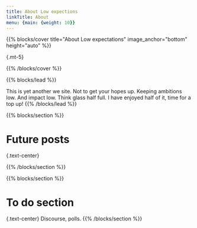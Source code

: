 ```yaml
---
title: About Low expections
linkTitle: About
menu: {main: {weight: 10}}
---
```


{{% blocks/cover title="About Low expectations" image_anchor="bottom" height="auto" %}}


{.mt-5}

{{% /blocks/cover %}}

{{% blocks/lead %}}

This is yet another we site. Not to get your hopes up. Keeping ambitions low. And impact low.
Think glass half full. I have enjoyed half of it, time for a top up! 
{{% /blocks/lead %}}

{{% blocks/section %}}

# Future posts
{.text-center}

{{% /blocks/section %}}

{{% blocks/section %}}

# To do section
{.text-center}
Discourse, polls.
{{% /blocks/section %}}